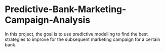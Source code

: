 # Predictive-Bank-Marketing-Campaign-Analysis
In this project, the goal is to use predictive modelling to find the best strategies to improve for the subsequent marketing campaign for a certain bank.
